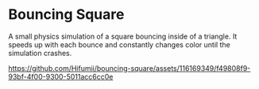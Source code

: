 ﻿# Bouncing Square
A small physics simulation of a square bouncing inside of a triangle. It speeds up with each bounce and constantly changes color until the simulation crashes.

https://github.com/Hifumii/bouncing-square/assets/116169349/f49808f9-93bf-4f00-9300-5011acc6cc0e
